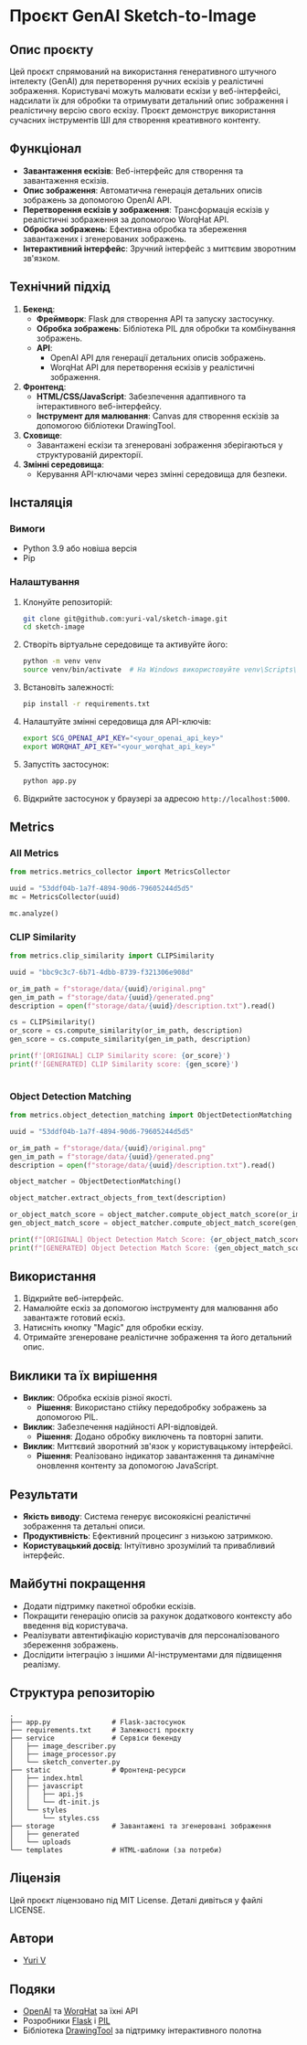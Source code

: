 # Проєкт GenAI Sketch-to-Image

## Опис проєкту
Цей проєкт спрямований на використання генеративного штучного інтелекту (GenAI) для перетворення ручних ескізів у реалістичні зображення. Користувачі можуть малювати ескізи у веб-інтерфейсі, надсилати їх для обробки та отримувати детальний опис зображення і реалістичну версію свого ескізу. Проєкт демонструє використання сучасних інструментів ШІ для створення креативного контенту.

## Функціонал
- **Завантаження ескізів**: Веб-інтерфейс для створення та завантаження ескізів.
- **Опис зображення**: Автоматична генерація детальних описів зображень за допомогою OpenAI API.
- **Перетворення ескізів у зображення**: Трансформація ескізів у реалістичні зображення за допомогою WorqHat API.
- **Обробка зображень**: Ефективна обробка та збереження завантажених і згенерованих зображень.
- **Інтерактивний інтерфейс**: Зручний інтерфейс з миттєвим зворотним зв'язком.

## Технічний підхід
1. **Бекенд**:
   - **Фреймворк**: Flask для створення API та запуску застосунку.
   - **Обробка зображень**: Бібліотека PIL для обробки та комбінування зображень.
   - **API**:
     - OpenAI API для генерації детальних описів зображень.
     - WorqHat API для перетворення ескізів у реалістичні зображення.
2. **Фронтенд**:
   - **HTML/CSS/JavaScript**: Забезпечення адаптивного та інтерактивного веб-інтерфейсу.
   - **Інструмент для малювання**: Canvas для створення ескізів за допомогою бібліотеки DrawingTool.
3. **Сховище**:
   - Завантажені ескізи та згенеровані зображення зберігаються у структурованій директорії.
4. **Змінні середовища**:
   - Керування API-ключами через змінні середовища для безпеки.

## Інсталяція
### Вимоги
- Python 3.9 або новіша версія
- Pip

### Налаштування
1. Клонуйте репозиторій:
   ```bash
   git clone git@github.com:yuri-val/sketch-image.git
   cd sketch-image
   ```
2. Створіть віртуальне середовище та активуйте його:
   ```bash
   python -m venv venv
   source venv/bin/activate  # На Windows використовуйте venv\Scripts\activate
   ```
3. Встановіть залежності:
   ```bash
   pip install -r requirements.txt
   ```
4. Налаштуйте змінні середовища для API-ключів:
   ```bash
   export SCG_OPENAI_API_KEY="<your_openai_api_key>"
   export WORQHAT_API_KEY="<your_worqhat_api_key>"
   ```
5. Запустіть застосунок:
   ```bash
   python app.py
   ```
6. Відкрийте застосунок у браузері за адресою `http://localhost:5000`.

## Metrics
### All Metrics

```python
from metrics.metrics_collector import MetricsCollector

uuid = "53ddf04b-1a7f-4894-90d6-79605244d5d5"
mc = MetricsCollector(uuid)

mc.analyze()

```

### CLIP Similarity

```python
from metrics.clip_similarity import CLIPSimilarity

uuid = "bbc9c3c7-6b71-4dbb-8739-f321306e908d"

or_im_path = f"storage/data/{uuid}/original.png"
gen_im_path = f"storage/data/{uuid}/generated.png"
description = open(f"storage/data/{uuid}/description.txt").read()

cs = CLIPSimilarity()
or_score = cs.compute_similarity(or_im_path, description)
gen_score = cs.compute_similarity(gen_im_path, description)

print(f'[ORIGINAL] CLIP Similarity score: {or_score}')
print(f'[GENERATED] CLIP Similarity score: {gen_score}')
 

```

### Object Detection Matching
```python
from metrics.object_detection_matching import ObjectDetectionMatching

uuid = "53ddf04b-1a7f-4894-90d6-79605244d5d5"

or_im_path = f"storage/data/{uuid}/original.png"
gen_im_path = f"storage/data/{uuid}/generated.png"
description = open(f"storage/data/{uuid}/description.txt").read()

object_matcher = ObjectDetectionMatching()

object_matcher.extract_objects_from_text(description)

or_object_match_score = object_matcher.compute_object_match_score(or_im_path, description)
gen_object_match_score = object_matcher.compute_object_match_score(gen_im_path, description)

print(f"[ORIGINAL] Object Detection Match Score: {or_object_match_score:.2f}%")
print(f"[GENERATED] Object Detection Match Score: {gen_object_match_score:.2f}%")

```


## Використання
1. Відкрийте веб-інтерфейс.
2. Намалюйте ескіз за допомогою інструменту для малювання або завантажте готовий ескіз.
3. Натисніть кнопку "Magic" для обробки ескізу.
4. Отримайте згенероване реалістичне зображення та його детальний опис.

## Виклики та їх вирішення
- **Виклик**: Обробка ескізів різної якості.
  - **Рішення**: Використано стійку передобробку зображень за допомогою PIL.
- **Виклик**: Забезпечення надійності API-відповідей.
  - **Рішення**: Додано обробку виключень та повторні запити.
- **Виклик**: Миттєвий зворотний зв'язок у користувацькому інтерфейсі.
  - **Рішення**: Реалізовано індикатор завантаження та динамічне оновлення контенту за допомогою JavaScript.

## Результати
- **Якість виводу**: Система генерує високоякісні реалістичні зображення та детальні описи.
- **Продуктивність**: Ефективний процесинг з низькою затримкою.
- **Користувацький досвід**: Інтуїтивно зрозумілий та привабливий інтерфейс.

## Майбутні покращення
- Додати підтримку пакетної обробки ескізів.
- Покращити генерацію описів за рахунок додаткового контексту або введення від користувача.
- Реалізувати автентифікацію користувачів для персоналізованого збереження зображень.
- Дослідити інтеграцію з іншими AI-інструментами для підвищення реалізму.

## Структура репозиторію
```
.
├── app.py               # Flask-застосунок
├── requirements.txt     # Залежності проєкту
├── service              # Сервіси бекенду
│   ├── image_describer.py
│   ├── image_processor.py
│   └── sketch_converter.py
├── static               # Фронтенд-ресурси
│   ├── index.html
│   ├── javascript
│   │   ├── api.js
│   │   └── dt-init.js
│   └── styles
│       └── styles.css
├── storage              # Завантажені та згенеровані зображення
│   ├── generated
│   └── uploads
└── templates            # HTML-шаблони (за потреби)
```

## Ліцензія
Цей проєкт ліцензовано під MIT License. Деталі дивіться у файлі LICENSE.

## Автори
- [Yuri V](https://github.com/yuri-val)

## Подяки
- [OpenAI](https://github.com/openai/openai-python) та [WorqHat](https://docs.worqhat.com/api-8951020) за їхні API
- Розробники [Flask](https://github.com/pallets/flask) і [PIL](https://github.com/python-pillow/Pillow)
- Бібліотека [DrawingTool](https://github.com/concord-consortium/drawing-tool) за підтримку інтерактивного полотна

